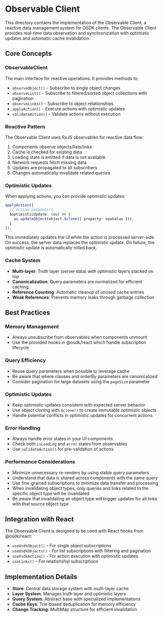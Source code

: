 # Observable Client

This directory contains the implementation of the Observable Client, a reactive data management system for OSDK clients. The Observable Client provides real-time data observation and synchronization with optimistic updates and automatic cache invalidation.

## Core Concepts

### ObservableClient

The main interface for reactive operations. It provides methods to:
- `observeObject()` - Subscribe to single object changes
- `observeList()` - Subscribe to filtered/sorted object collections with pagination
- `observeLinks()` - Subscribe to object relationships
- `applyAction()` - Execute actions with optimistic updates
- `validateAction()` - Validate actions without execution

### Reactive Pattern

The Observable Client uses RxJS observables for reactive data flow:
1. Components observe objects/lists/links
2. Cache is checked for existing data
3. Loading state is emitted if data is not available
4. Network requests fetch missing data
5. Updates are propagated to all subscribers
6. Changes automatically invalidate related queries

### Optimistic Updates

When applying actions, you can provide optimistic updates:
```typescript
applyAction({
  // Action parameters
  $optimisticUpdate: (ou) => {
    ou.updateObject(object.$clone({ property: newValue }));
  }
});
```

This immediately updates the UI while the action is processed server-side. On success, the server data replaces the optimistic update. On failure, the optimistic update is automatically rolled back.

### Cache System

- **Multi-layer**: Truth layer (server data) with optimistic layers stacked on top
- **Canonicalization**: Query parameters are normalized for efficient caching
- **Reference Counting**: Automatic cleanup of unused cache entries
- **Weak References**: Prevents memory leaks through garbage collection

## Best Practices

### Memory Management

- Always unsubscribe from observables when components unmount
- Use the provided hooks in @osdk/react which handle subscription lifecycle

### Query Efficiency

- Reuse query parameters when possible to leverage cache
- Be aware that where clauses and orderBy parameters are canonicalized
- Consider pagination for large datasets using the `pageSize` parameter

### Optimistic Updates

- Keep optimistic updates consistent with expected server behavior
- Use object cloning with `$clone()` to create immutable optimistic objects
- Handle potential conflicts in optimistic updates for concurrent actions

### Error Handling

- Always handle error states in your UI components
- Check both `isLoading` and `error` states from observables
- Use `validateAction()` for pre-validation of actions

### Performance Considerations

- Minimize unnecessary re-renders by using stable query parameters
- Understand that data is shared across components with the same query
- Use fine-grained subscriptions to minimize data transfer and processing
- When invalidating object types, only queries and links related to the specific object type will be invalidated
- Be aware that invalidating an object type will trigger updates for all links with that source object type

## Integration with React

The Observable Client is designed to be used with React hooks from @osdk/react:

- `useOsdkObject()` - For single object subscriptions
- `useOsdkObjects()` - For list subscriptions with filtering and pagination
- `useOsdkAction()` - For action execution with optimistic updates
- `useLinks()` - For relationship subscriptions

## Implementation Details

- **Store**: Central data storage system with multi-layer cache
- **Layer System**: Manages truth layer and optimistic layers
- **Query System**: Abstract base with specialized implementations
- **Cache Keys**: Trie-based deduplication for memory efficiency
- **Change Tracking**: MultiMap structure for efficient invalidation